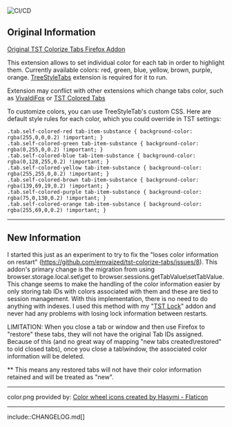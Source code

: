 ![CI/CD](https://github.com/irvinm/TST-Colorize-Tabs/workflows/CI/CD/badge.svg)

## Original Information

[Original TST Colorize Tabs Firefox Addon](https://addons.mozilla.org/firefox/addon/tst-colorize-tabs/)

This extension allows to set individual color for each tab in order to highlight them. Currently available colors: red, green, blue, yellow, brown, purple, orange. [TreeStyleTabs](https://addons.mozilla.org/firefox/addon/tree-style-tab/) extension is required for it to run.

Extension may conflict with other extensions which change tabs color, such as [VivaldiFox](https://addons.mozilla.org/firefox/addon/vivaldifox/) or [TST Colored Tabs](https://addons.mozilla.org/firefox/addon/tst-colored-tabs/)

To customize colors, you can use TreeStyleTab's custom CSS.
Here are default style rules for each color, which you could override in TST settings:

```
.tab.self-colored-red tab-item-substance { background-color: rgba(255,0,0,0.2) !important; }
.tab.self-colored-green tab-item-substance { background-color: rgba(0,255,0,0.2) !important; }
.tab.self-colored-blue tab-item-substance { background-color: rgba(0,128,255,0.2) !important; }
.tab.self-colored-yellow tab-item-substance { background-color: rgba(255,255,0,0.2) !important; }
.tab.self-colored-brown tab-item-substance { background-color: rgba(139,69,19,0.2) !important; }
.tab.self-colored-purple tab-item-substance { background-color: rgba(75,0,130,0.2) !important; }
.tab.self-colored-orange tab-item-substance { background-color: rgba(255,69,0,0.2) !important; }
```

-----

## New Information

I started this just as an experiment to try to fix the "loses color information on restart" (https://github.com/emvaized/tst-colorize-tabs/issues/8).  This addon's primary change is the migration from using browser.storage.local.set\get to browser.sessions.getTabValue\setTabValue.  This change seems to make the handling of the color information easier by only storing tab IDs with colors associated with them and these are tied to session management.  With this implementation, there is no need to do anything with indexes.  I used this method with my "[TST Lock](https://github.com/irvinm/TST-Lock)" addon and never had any problems with losing lock information between restarts.

LIMITATION:  When you close a tab or window and then use Firefox to "restore" these tabs, they will not have the original Tab IDs assigned.  Because of this (and no great way of mapping "new tabs created\restored" to old closed tabs), once you close a tab\window, the associated color information will be deleted.  

** This means any restored tabs will not have their color information retained and will be treated as "new".

-----

color.png provided by:  <a href="https://www.flaticon.com/free-icons/color-wheel" title="color wheel icons">Color wheel icons created by Hasymi - Flaticon</a>

-----

<!-- Include the changelog -->
include::CHANGELOG.md[]